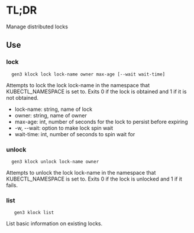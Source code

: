 # TL;DR

Manage distributed locks

## Use

### lock
```
  gen3 klock lock lock-name owner max-age [--wait wait-time]
```
Attempts to lock the lock lock-name in the namespace that KUBECTL_NAMESPACE 
is set to. Exits 0 if the lock is obtained and 1 if it is not obtained.

  - lock-name: string, name of lock
  - owner: string, name of owner
  - max-age: int, number of seconds for the lock to persist before expiring
  -  -w, --wait: option to make lock spin wait
  - wait-time: int, number of seconds to spin wait for

### unlock
```
  gen3 klock unlock lock-name owner
```

Attempts to unlock the lock lock-name in the namespace that KUBECTL_NAMESPACE 
is set to. Exits 0 if the lock is unlocked and 1 if it fails.

### list
```
   gen3 klock list
```

List basic information on existing locks.
